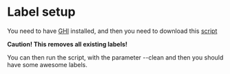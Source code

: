# Label setup

You need to have [GHI](https://github.com/stephencelis/ghi) installed, and then you need to download this [script](https://github.com/Praqma/the-phlow/blob/master/phlow-labels)

**Caution! This removes all existing labels!**

You can then run the script, with the parameter --clean and then you should have some awesome labels.